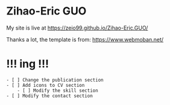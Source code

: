 # Zihao-Eric GUO

My site is live at https://zeio99.github.io/Zihao-Eric.GUO/

Thanks a lot, the template is from: https://www.webmoban.net/

# !!! ing  !!! 
    - [ ] Change the publication section
    - [ ] Add icons to CV section
        - [ ] Modify the skill section
    - [ ] Modify the contact section

